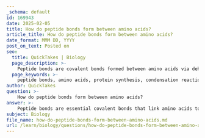 ```yaml
---
_schema: default
id: 169943
date: 2025-02-05
title: How do peptide bonds form between amino acids?
article_title: How do peptide bonds form between amino acids?
date_format: MMM DD, YYYY
post_on_text: Posted on
seo:
  title: QuickTakes | Biology
  page_description: >-
    Peptide bonds are covalent bonds formed between amino acids via dehydration synthesis, crucial for protein structure and function.
  page_keywords: >-
    peptide bonds, amino acids, protein synthesis, condensation reaction, dehydration synthesis, ribosomes, covalent bonds, dipeptide, primary structure, amino group, carboxyl group
author: QuickTakes
question: >-
    How do peptide bonds form between amino acids?
answer: >-
    Peptide bonds are essential covalent bonds that link amino acids together to form proteins. The formation of a peptide bond occurs through a biochemical reaction known as a condensation reaction (or dehydration synthesis). Here’s a detailed explanation of how this process works:\n\n1. **Components Involved**: Each amino acid has two functional groups: an amino group (-NH₂) and a carboxyl group (-COOH). The amino group of one amino acid will react with the carboxyl group of another amino acid.\n\n2. **Reaction Process**: During the reaction, the amino group of the first amino acid reacts with the carboxyl group of the second amino acid. This reaction results in the release of a molecule of water (H₂O). The general reaction can be summarized as follows:\n\n   $$\n   \text{Amino Acid 1} + \text{Amino Acid 2} \rightarrow \text{Dipeptide} + H_2O\n   $$\n\n3. **Formation of the Peptide Bond**: The actual bond formed between the carbon atom of the carboxyl group of one amino acid and the nitrogen atom of the amino group of another amino acid is called a peptide bond. This bond is a type of covalent bond, which means it involves the sharing of electrons between the two atoms.\n\n4. **Role of Ribosomes**: In living organisms, the formation of peptide bonds occurs within a cellular structure known as the ribosome. The ribosome facilitates the elongation stage of protein synthesis, where amino acids are sequentially added to a growing polypeptide chain.\n\n5. **Importance of Peptide Bonds**: Peptide bonds are crucial for establishing the primary structure of proteins. The sequence of amino acids linked by peptide bonds determines the protein's unique structure and function, which is vital for various biological processes, including structural support, catalyzing reactions, and molecular recognition.\n\nIn summary, peptide bonds form through a dehydration synthesis reaction between the amino and carboxyl groups of amino acids, resulting in the release of water and the creation of a covalent bond that links the amino acids together in a protein chain.
subject: Biology
file_name: how-do-peptide-bonds-form-between-amino-acids.md
url: /learn/biology/questions/how-do-peptide-bonds-form-between-amino-acids
---
```


&nbsp;